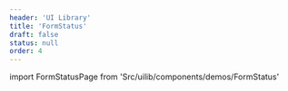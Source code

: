 ```yaml
---
header: 'UI Library'
title: 'FormStatus'
draft: false
status: null
order: 4
---
```


<!--
  ATTENTION: This file is auto generated by using "makeDemosFactory".
  Do not change the content!
-->

import FormStatusPage from 'Src/uilib/components/demos/FormStatus'

<FormStatusPage />
